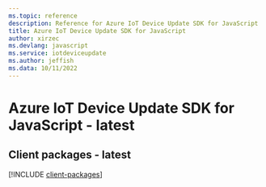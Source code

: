 ```yaml
---
ms.topic: reference
description: Reference for Azure IoT Device Update SDK for JavaScript
title: Azure IoT Device Update SDK for JavaScript
author: xirzec
ms.devlang: javascript
ms.service: iotdeviceupdate
ms.author: jeffish
ms.data: 10/11/2022
---
```

# Azure IoT Device Update SDK for JavaScript - latest

## Client packages - latest
[!INCLUDE [client-packages](iot-device-update-client-index.md)]